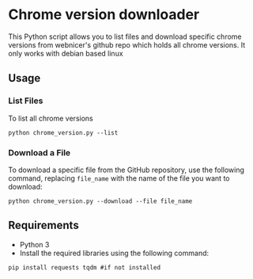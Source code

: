 # Chrome version downloader

This Python script allows you to list files and download specific chrome versions from webnicer's github repo which holds all chrome versions. It only works with debian based linux

## Usage

### List Files

To list all chrome versions

```shell
python chrome_version.py --list
```

### Download a File

To download a specific file from the GitHub repository, use the following command, replacing `file_name` with the name of the file you want to download:

```shell
python chrome_version.py --download --file file_name
```

## Requirements

- Python 3
- Install the required libraries using the following command:

```shell
pip install requests tqdm #if not installed
```
